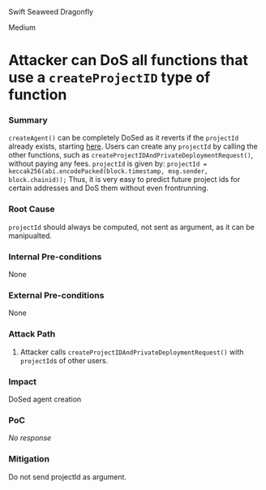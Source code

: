 Swift Seaweed Dragonfly

Medium

# Attacker can DoS all functions that use a `createProjectID` type of function

### Summary

`createAgent()` can be completely DoSed as it reverts if the `projectId` already exists, starting [here](https://github.com/sherlock-audit/2025-03-crestal-network/blob/main/crestal-omni-contracts/src/BlueprintCore.sol#L444-L446). Users can create any `projectId` by calling the other functions, such as `createProjectIDAndPrivateDeploymentRequest()`, without paying any fees.
`projectId` is given by:
`projectId = keccak256(abi.encodePacked(block.timestamp, msg.sender, block.chainid));`
Thus, it is very easy to predict future project ids for certain addresses and DoS them without even frontrunning.

### Root Cause

`projectId` should always be computed, not sent as argument, as it can be manipualted.

### Internal Pre-conditions

None

### External Pre-conditions

None

### Attack Path

1. Attacker calls `createProjectIDAndPrivateDeploymentRequest()` with `projectId`s of other users.

### Impact

DoSed agent creation

### PoC

_No response_

### Mitigation

Do not send projectId as argument.